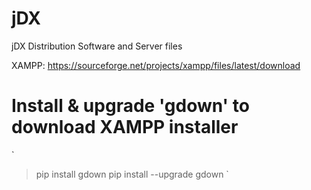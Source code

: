 # jDX
jDX Distribution Software and Server files

XAMPP:
https://sourceforge.net/projects/xampp/files/latest/download

# Install & upgrade 'gdown' to download XAMPP installer
`
> pip install gdown
> pip install --upgrade gdown 
`
